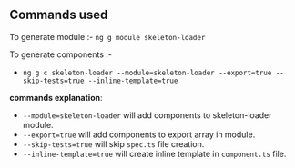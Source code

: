 ## Commands used

To generate module :- `ng g module skeleton-loader` 

To generate components :-
- `ng g c skeleton-loader --module=skeleton-loader --export=true --skip-tests=true --inline-template=true`

**commands explanation**:
- `--module=skeleton-loader`  will add components to skeleton-loader module.
- `--export=true` will add components to export array in module.
- `--skip-tests=true` will skip `spec.ts` file creation.
- `--inline-template=true` will create inline template in `component.ts` file.